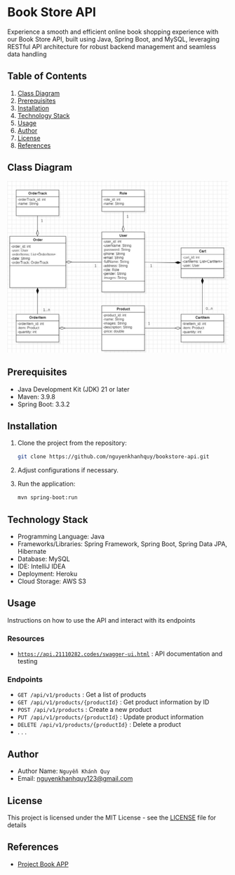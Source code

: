 # Book Store API

Experience a smooth and efficient online book shopping experience with our Book Store API, built using Java, Spring Boot, and MySQL, leveraging RESTful API architecture for robust backend management and seamless data handling

## Table of Contents

1. [Class Diagram](#class-diagram)
1. [Prerequisites](#prerequisites)
1. [Installation](#installation)
1. [Technology Stack](#technology-stack)
1. [Usage](#usage)
1. [Author](#author)
1. [License](#license)
1. [References](#references)

## Class Diagram

![Class Diagram](./assets/class_diagram.jpg)

## Prerequisites

- Java Development Kit (JDK) 21 or later
- Maven: 3.9.8
- Spring Boot: 3.3.2

## Installation

1. Clone the project from the repository:

    ```sh
    git clone https://github.com/nguyenkhanhquy/bookstore-api.git
    ```

2. Adjust configurations if necessary.

3. Run the application:

    ```sh
    mvn spring-boot:run
    ```

## Technology Stack

- Programming Language: Java
- Frameworks/Libraries: Spring Framework, Spring Boot, Spring Data JPA, Hibernate
- Database: MySQL
- IDE: IntelliJ IDEA
- Deployment: Heroku
- Cloud Storage: AWS S3

## Usage

Instructions on how to use the API and interact with its endpoints

### Resources

- [`https://api.21110282.codes/swagger-ui.html`](https://api.21110282.codes/swagger-ui.html) : API documentation and testing

### Endpoints

- `GET /api/v1/products` : Get a list of products
- `GET /api/v1/products/{productId}` : Get product information by ID
- `POST /api/v1/products` : Create a new product
- `PUT /api/v1/products/{productId}` : Update product information
- `DELETE /api/v1/products/{productId}` : Delete a product
- . . .

## Author

- Author Name: `Nguyễn Khánh Quy`
- Email: <nguyenkhanhquy123@gmail.com>

## License

This project is licensed under the MIT License - see the [LICENSE](https://github.com/nguyenkhanhquy/bookstore-api/blob/main/LICENSE) file for details

## References

- [Project Book APP](https://github.com/nguyenkhanhquy/bookstore-app)
